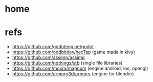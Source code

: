 # home

# refs
- https://github.com/godotengine/godot
- https://github.com/oddbitdev/hexTap (game made in kivy)
- https://github.com/assimp/assimp
- https://github.com/nothings/stb (single file libraries)
- https://github.com/mosra/magnum (engine android, ios, opengl)
- https://github.com/armory3d/armory (engine for blender)
